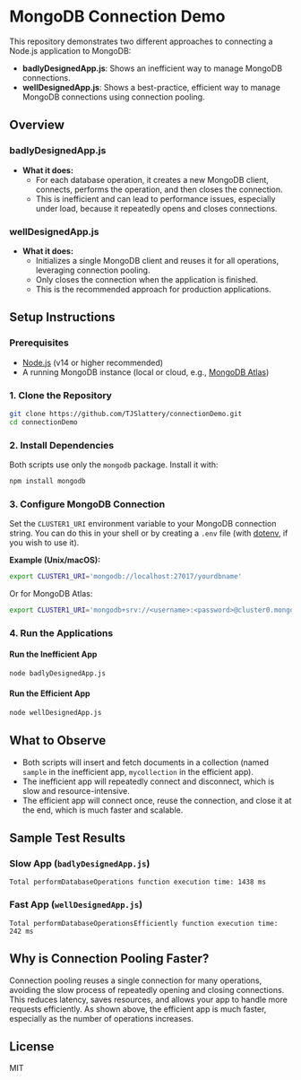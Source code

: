 # MongoDB Connection Demo

This repository demonstrates two different approaches to connecting a Node.js application to MongoDB:

- **badlyDesignedApp.js**: Shows an inefficient way to manage MongoDB connections.
- **wellDesignedApp.js**: Shows a best-practice, efficient way to manage MongoDB connections using connection pooling.

## Overview

### badlyDesignedApp.js
- **What it does:**
  - For each database operation, it creates a new MongoDB client, connects, performs the operation, and then closes the connection.
  - This is inefficient and can lead to performance issues, especially under load, because it repeatedly opens and closes connections.

### wellDesignedApp.js
- **What it does:**
  - Initializes a single MongoDB client and reuses it for all operations, leveraging connection pooling.
  - Only closes the connection when the application is finished.
  - This is the recommended approach for production applications.

## Setup Instructions

### Prerequisites
- [Node.js](https://nodejs.org/) (v14 or higher recommended)
- A running MongoDB instance (local or cloud, e.g., [MongoDB Atlas](https://www.mongodb.com/cloud/atlas))

### 1. Clone the Repository
```sh
git clone https://github.com/TJSlattery/connectionDemo.git
cd connectionDemo
```

### 2. Install Dependencies
Both scripts use only the `mongodb` package. Install it with:
```sh
npm install mongodb
```

### 3. Configure MongoDB Connection
Set the `CLUSTER1_URI` environment variable to your MongoDB connection string. You can do this in your shell or by creating a `.env` file (with [dotenv](https://www.npmjs.com/package/dotenv), if you wish to use it).

**Example (Unix/macOS):**
```sh
export CLUSTER1_URI='mongodb://localhost:27017/yourdbname'
```
Or for MongoDB Atlas:
```sh
export CLUSTER1_URI='mongodb+srv://<username>:<password>@cluster0.mongodb.net/yourdbname?retryWrites=true&w=majority'
```

### 4. Run the Applications

#### Run the Inefficient App
```sh
node badlyDesignedApp.js
```

#### Run the Efficient App
```sh
node wellDesignedApp.js
```


## What to Observe
- Both scripts will insert and fetch documents in a collection (named `sample` in the inefficient app, `mycollection` in the efficient app).
- The inefficient app will repeatedly connect and disconnect, which is slow and resource-intensive.
- The efficient app will connect once, reuse the connection, and close it at the end, which is much faster and scalable.

## Sample Test Results

### Slow App (`badlyDesignedApp.js`)
```
Total performDatabaseOperations function execution time: 1438 ms
```

### Fast App (`wellDesignedApp.js`)
```
Total performDatabaseOperationsEfficiently function execution time: 242 ms
```

## Why is Connection Pooling Faster?

Connection pooling reuses a single connection for many operations, avoiding the slow process of repeatedly opening and closing connections. This reduces latency, saves resources, and allows your app to handle more requests efficiently. As shown above, the efficient app is much faster, especially as the number of operations increases.

## License
MIT
